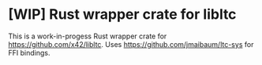 # [WIP] Rust wrapper crate for libltc

This is a work-in-progess Rust wrapper crate for https://github.com/x42/libltc.
Uses https://github.com/jmaibaum/ltc-sys for FFI bindings.
